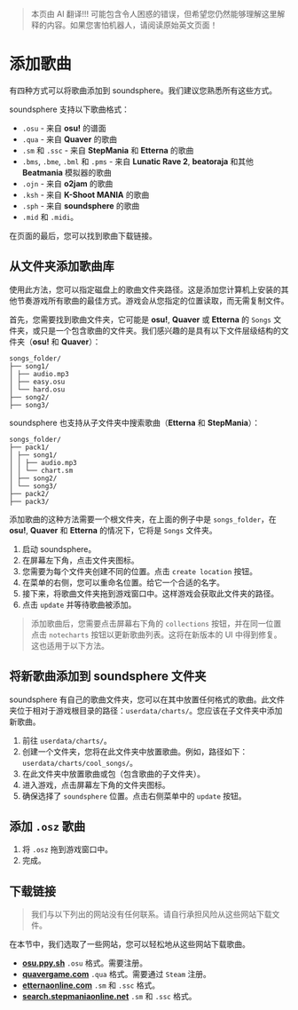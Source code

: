 > 本页由 AI 翻译!!! 可能包含令人困惑的错误，但希望您仍然能够理解这里解释的内容。如果您害怕机器人，请阅读原始英文页面！

# 添加歌曲
有四种方式可以将歌曲添加到 soundsphere。我们建议您熟悉所有这些方式。

soundsphere 支持以下歌曲格式：
- `.osu` - 来自 **osu!** 的谱面
- `.qua` - 来自 **Quaver** 的歌曲
- `.sm` 和 `.ssc` - 来自 **StepMania** 和 **Etterna** 的歌曲
- `.bms`, `.bme`, `.bml` 和 `.pms` - 来自 **Lunatic Rave 2**, **beatoraja** 和其他 **Beatmania** 模拟器的歌曲
- `.ojn` - 来自 **o2jam** 的歌曲
- `.ksh` - 来自 **K-Shoot MANIA** 的歌曲
- `.sph` - 来自 **soundsphere** 的歌曲
- `.mid` 和 `.midi`。

在页面的最后，您可以找到歌曲下载链接。

## 从文件夹添加歌曲库
使用此方法，您可以指定磁盘上的歌曲文件夹路径。这是添加您计算机上安装的其他节奏游戏所有歌曲的最佳方式。游戏会从您指定的位置读取，而无需复制文件。

首先，您需要找到歌曲文件夹，它可能是 **osu!**, **Quaver** 或 **Etterna** 的 `Songs` 文件夹，或只是一个包含歌曲的文件夹。我们感兴趣的是具有以下文件层级结构的文件夹（**osu!** 和 **Quaver**）：
```
songs_folder/
├── song1/
│ ├── audio.mp3
│ ├── easy.osu
│ └── hard.osu
├── song2/
├── song3/
```

soundsphere 也支持从子文件夹中搜索歌曲（**Etterna** 和 **StepMania**）：
```
songs_folder/
├── pack1/
│ ├── song1/
│ │ ├── audio.mp3
│ │ └── chart.sm
│ ├── song2/
│ └── song3/
├── pack2/
├── pack3/
```

添加歌曲的这种方法需要一个根文件夹，在上面的例子中是 `songs_folder`，在 **osu!**, **Quaver** 和 **Etterna** 的情况下，它将是 `Songs` 文件夹。

1. 启动 soundsphere。
2. 在屏幕左下角，点击文件夹图标。
3. 您需要为每个文件夹创建不同的位置。点击 `create location` 按钮。
4. 在菜单的右侧，您可以重命名位置。给它一个合适的名字。
5. 接下来，将歌曲文件夹拖到游戏窗口中。这样游戏会获取此文件夹的路径。
6. 点击 `update` 并等待歌曲被添加。

> 添加歌曲后，您需要点击屏幕右下角的 `collections` 按钮，并在同一位置点击 `notecharts` 按钮以更新歌曲列表。这将在新版本的 UI 中得到修复。这也适用于以下方法。

## 将新歌曲添加到 soundsphere 文件夹
soundsphere 有自己的歌曲文件夹，您可以在其中放置任何格式的歌曲。此文件夹位于相对于游戏根目录的路径：`userdata/charts/`。您应该在子文件夹中添加新歌曲。

1. 前往 `userdata/charts/`。
2. 创建一个文件夹，您将在此文件夹中放置歌曲。例如，路径如下：`userdata/charts/cool_songs/`。
3. 在此文件夹中放置歌曲或包（包含歌曲的子文件夹）。
4. 进入游戏，点击屏幕左下角的文件夹图标。
5. 确保选择了 `soundsphere` 位置。点击右侧菜单中的 `update` 按钮。

## 添加 `.osz` 歌曲
1. 将 `.osz` 拖到游戏窗口中。
2. 完成。

## 下载链接
> 我们与以下列出的网站没有任何联系。请自行承担风险从这些网站下载文件。

在本节中，我们选取了一些网站，您可以轻松地从这些网站下载歌曲。
- [**osu.ppy.sh**](https://osu.ppy.sh/beatmapsets) `.osu` 格式。需要注册。
- [**quavergame.com**](https://quavergame.com/maps) `.qua` 格式。需要通过 `Steam` 注册。
- [**etternaonline.com**](https://etternaonline.com/packs) `.sm` 和 `.ssc` 格式。
- [**search.stepmaniaonline.net**](https://search.stepmaniaonline.net/) `.sm` 和 `.ssc` 格式。
